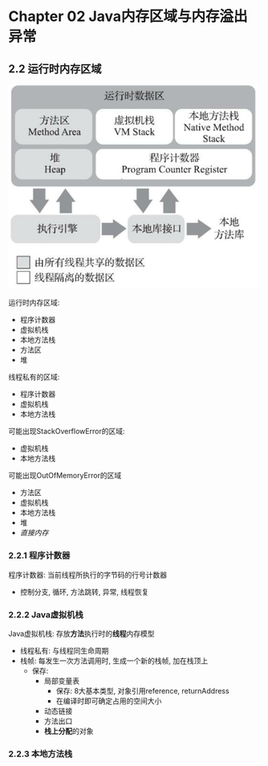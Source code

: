 # Chapter 02 Java内存区域与内存溢出异常

## 2.2 运行时内存区域

![运行时内存区域](./resources/ch01/ch01-runtime-memory.PNG)

运行时内存区域:
- 程序计数器
- 虚拟机栈
- 本地方法栈
- 方法区
- 堆

线程私有的区域:
- 程序计数器
- 虚拟机栈
- 本地方法栈
    
可能出现StackOverflowError的区域:
- 虚拟机栈
- 本地方法栈

可能出现OutOfMemoryError的区域
- 方法区
- 虚拟机栈
- 本地方法栈
- 堆
- *直接内存*

### 2.2.1 程序计数器

 程序计数器: 当前线程所执行的字节码的行号计数器
 - 控制分支, 循环, 方法跳转, 异常, 线程恢复

### 2.2.2 Java虚拟机栈

Java虚拟机栈: 存放**方法**执行时的**线程**内存模型
- 线程私有: 与线程同生命周期
- 栈帧: 每发生一次方法调用时, 生成一个新的栈帧, 加在栈顶上
    - 保存: 
        - 局部变量表
            - 保存: 8大基本类型, 对象引用reference, returnAddress
            - 在编译时即可确定占用的空间大小
        - 动态链接
        - 方法出口
        - **栈上分配**的对象



### 2.2.3 本地方法栈
